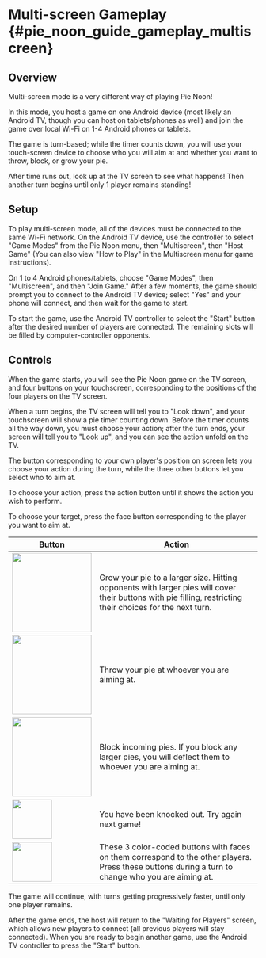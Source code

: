 Multi-screen Gameplay {#pie_noon_guide_gameplay_multiscreen}
=====================

## Overview

Multi-screen mode is a very different way of playing Pie Noon!

In this mode, you host a game on one Android device (most likely an
Android TV, though you can host on tablets/phones as well) and join
the game over local Wi-Fi on 1-4 Android phones or tablets.

The game is turn-based; while the timer counts down, you will use your
touch-screen device to choose who you will aim at and whether you want
to throw, block, or grow your pie.

After time runs out, look up at the TV screen to see what happens! Then
another turn begins until only 1 player remains standing!

## Setup

To play multi-screen mode, all of the devices must be connected to the
same Wi-Fi network. On the Android TV device, use the controller to
select "Game Modes" from the Pie Noon menu, then "Multiscreen", then
"Host Game" (You can also view "How to Play" in the Multiscreen menu for
game instructions).

On 1 to 4 Android phones/tablets, choose "Game Modes", then "Multiscreen",
and then "Join Game." After a few moments, the game should prompt you to
connect to the Android TV device; select "Yes" and your phone will connect,
and then wait for the game to start.

To start the game, use the Android TV controller to select the "Start"
button after the desired number of players are connected. The remaining
slots will be filled by computer-controller opponents.

## Controls

When the game starts, you will see the Pie Noon game on the TV screen, and
four buttons on your touchscreen, corresponding to the positions of the
four players on the TV screen.

When a turn begins, the TV screen will tell you to "Look down", and your
touchscreen will show a pie timer counting down. Before the timer counts
all the way down, you must choose your action; after the turn ends, your
screen will tell you to "Look up", and you can see the action unfold on the
TV.

The button corresponding to your own player's position on screen lets you
choose your action during the turn, while the three other buttons let you
select who to aim at.

To choose your action, press the action button until it shows the action
you wish to perform.

To choose your target, press the face button corresponding to the player you
want to aim at.

| Button | Action |
|--------|--------|
| <img src="multiplayer_wait.png" style="height:10em"/> | Grow your pie to a larger size. Hitting opponents with larger pies will cover their buttons with pie filling, restricting their choices for the next turn. |
| <img src="multiplayer_throw.png" style="height:10em"/> | Throw your pie at whoever you are aiming at. |
| <img src="multiplayer_block.png" style="height:10em"/> | Block incoming pies. If you block any larger pies, you will deflect them to whoever you are aiming at. |
| <img src="multiplayer_dead.png" style="height:5em"/> | You have been knocked out. Try again next game! |
| <img src="multiplayer_face.png" style="height:5em"/> | These 3 color-coded buttons with faces on them correspond to the other players. Press these buttons during a turn to change who you are aiming at. |

The game will continue, with turns getting progressively faster, until only
one player remains.

After the game ends, the host will return to the "Waiting for Players"
screen, which allows new players to connect (all previous players will stay
connected). When you are ready to begin another game, use the Android TV
controller to press the "Start" button.
